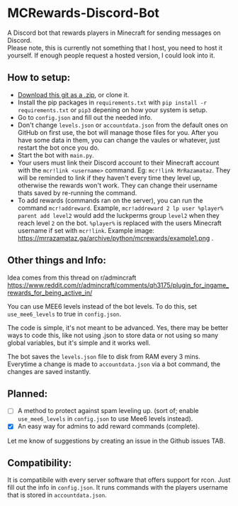 # MCRewards-Discord-Bot
A Discord bot that rewards players in Minecraft for sending messages on Discord.  
Please note, this is currently not something that I host, you need to host it yourself. If enough people request a hosted version, I could look into it.  


## How to setup:
* [Download this git as a .zip](https://github.com/MrRazamataz/MCRewards-Discord-Bot/archive/refs/heads/main.zip), or clone it.
* Install the pip packages in `requirements.txt` with `pip install -r requirements.txt` or `pip3` depening on how your system is setup.
* Go to `config.json` and fill out the needed info.
* Don't change `levels.json` or `accountdata.json` from the default ones on GitHub on first use, the bot will manage those files for you. After you have some data in them, you can change the vaules or whatever, just restart the bot once you do.
* Start the bot with `main.py`.
* Your users must link their Discord account to their Minecraft account with the `mcr!link <username>` command. Eg: `mcr!link MrRazamataz`. They will be reminded to link if they haven't every time they level up, otherwise the rewards won't work. They can change their username thats saved by re-running the command.
* To add rewards (commands ran on the server), you can run the command `mcr!addreward`. Example, `mcr!addreward 2 lp user %player% parent add level2` would add the luckperms group `level2` when they reach level `2` on the bot. `%player%` is replaced with the users Minecraft username if set with `mcr!link`. Example image: https://mrrazamataz.ga/archive/python/mcrewards/example1.png .
## Other things and Info:
Idea comes from this thread on r/admincraft https://www.reddit.com/r/admincraft/comments/qh3175/plugin_for_ingame_rewards_for_being_active_in/  

You can use MEE6 levels instead of the bot levels. To do this, set `use_mee6_levels` to true in `config.json`.

The code is simple, it's not meant to be advanced. Yes, there may be better ways to code this, like not using .json to store data or not using so many global variables, but it's simple and it works well.

The bot saves the `levels.json` file to disk from RAM every 3 mins.  
Everytime a change is made to `accountdata.json` via a bot command, the changes are saved instantly.  

## Planned:
- [ ] A method to protect against spam leveling up.  (sort of; enable `use_mee6_levels` in `config.json` to use Mee6 levels instead).
- [x] An easy way for admins to add reward commands (complete).

Let me know of suggestions by creating an issue in the Github issues TAB.

## Compatibility: 
It is compatibile with every server software that offers support for rcon. Just fill out the info in `config.json`. It runs commands with the players username that is stored in `accountdata.json`.
